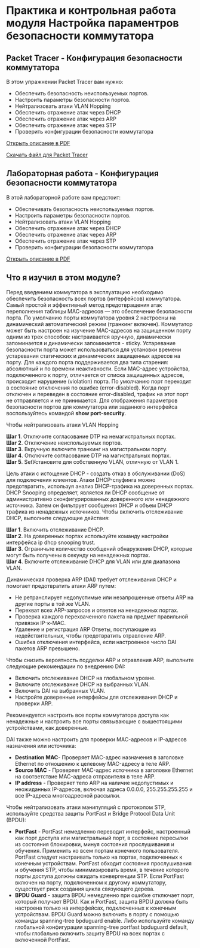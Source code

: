 # Практика и контрольная работа модуля Настройка параментров безопасности коммутатора

<!-- 11.6.1-->
## Packet Tracer - Конфигурация безопасности коммутатора

В этом упражнении Packet Tracer вам нужно:

- Обеспечить безопасность неиспользуемых портов.
- Настроить параметры безопасности портов.
- Нейтрализовать атаки VLAN Hopping
- Обеспечить отражение атак через DHCP
- Обеспечить отражение атак через ARP
- Обеспечить отражение атак через STP
- Проверить конфигурации безопасности коммутатора

[Открыть описание в PDF](./assets/11.6.1-packet-tracer---switch-security-configuration_ru-RU.pdf)

[Скачать файл для Packet Tracer](./assets/11.6.1-packet-tracer---switch-security-configuration_ru-RU.pka)

<!-- 11.6.2-->
## Лабораторная работа - Конфигурация безопасности коммутатора

В этой лабораторной работе вам предстоит:

- Обеспечивать безопасность неиспользуемых портов.
- Настроить параметры безопасности портов.
- Нейтрализовать атаки VLAN Hopping
- Обеспечить отражение атак через DHCP
- Обеспечить отражение атак через ARP
- Обеспечить отражение атак через STP
- Проверить конфигурации безопасности коммутатора

[Открыть описание в PDF](./assets/11.6.2-lab---switch-security-configuration_ru-RU.pdf)

<!-- 11.6.3-->
## Что я изучил в этом модуле?

Перед введением коммутатора в эксплуатацию необходимо обеспечить безопасность всех портов (интерфейсов) коммутатора. Самый простой и эффективный метод предотвращения атак переполнения таблицы MAC-адресов — это обеспечение безопасности порта. По умолчанию порты коммутатора уровня 2 настроены на динамический автоматический режим (транкинг включен). Коммутатор может быть настроен на изучение MAC-адресов на защищенном порту одним из трех способов: настраивается вручную, динамически запоминается и динамически запоминается - sticky. Устаревание безопасности порта может использоваться для установки времени устаревания статических и динамических защищенных адресов на порту. Для каждого порта поддерживается два типа старения: абсолютный и по времени неактивности. Если MAC-адрес устройства, подключенного к порту, отличается от списка защищенных адресов, происходит нарушение (violation) порта. По умолчанию порт переходит в состояние отключения по ошибке (error-disabled). Когда порт отключен и переведен в состояние error-disabled, трафик на этот порт не отправляется и не принимается. Для отображения параметров безопасности портов для коммутатора или заданного интерфейса воспользуйтесь командой **show port-security**.

Чтобы нейтрализовать атаки VLAN Hopping

**Шаг 1**. Отключите согласование DTP на немагистральных портах.<br>
**Шаг 2**. Отключение неиспользуемых портов.<br>
**Шаг 3**. Вкручную включите транкинг на магистральном порту.<br>
**Шаг 4**. Отключите согласование DTP на магистральных портах.<br>
**Шаг 5**. SetУстановите для собственную VLAN, отличную от VLAN 1.<br>

Цель атаки с истощение DHCP - создать отказ в обслуживании (DoS) для подключения клиентов. Атаки DHCP-спуфинга можно предотвратить, используя анализ DHCP-трафика на доверенных портах. DHCP Snooping определяет, является ли DHCP сообщение от административно сконфигурированных доверенного или ненадежного источника. Затем он фильтрует сообщения DHCP и объем DHCP трафика из ненадежных источников. Чтобы включить отслеживание DHCP, выполните следующие действия:

**Шаг 1**. Включить отслеживание DHCP.<br>
**Шаг 2**. На доверенных портах используйте команду настройки интерфейса ip dhcp snooping trust.<br>
**Шаг 3**. Ограничьте количество сообщений обнаружения DHCP, которые могут быть получены в секунду на ненадежных портах.<br>
**Шаг 4**. Включите отслеживание DHCP для VLAN или для диапазона VLAN.<br>

Динамическая проверка ARP (DAI) требует отслеживания DHCP и помогает предотвратить атаки ARP путем:

- Не ретранслирует недопустимые или незапрошенные ответы ARP на другие порты в той же VLAN.
- Перехват всех ARP-запросов и ответов на ненадежных портах.
- Проверка каждого перехваченного пакета на предмет правильной привязки IP-к-MAC.
- Удаление и регистрация ARP Ответы, поступающие из недействительных, чтобы предотвратить отравление ARP.
- Ошибка отключения интерфейса, если настроенное число DAI пакетов ARP превышено.

Чтобы снизить вероятность подделки ARP и отравления ARP, выполните следующие рекомендации по внедрению DAI:

- Включить отслеживание DHCP на глобальном уровне.
- Включите отслеживание DHCP на выбранных VLAN.
- Включить DAI на выбранных VLAN.
- Настройте доверенные интерфейсы для отслеживания DHCP и проверки ARP.


Рекомендуется настроить все порты коммутатора доступа как ненадежные и настроить все порты связывающие с вышестоящими устройствами, как доверенные.

DAI также можно настроить для проверки MAC-адресов и IP-адресов назначения или источника:

- **Destination MAC**- Проверяет MAC-адрес назначения в заголовке Ethernet по отношению к целевому MAC-адресу в теле ARP.
- **Source MAC** - Проверяет MAC-адрес источника в заголовке Ethernet на соответствие MAC-адреса отправителя в теле ARP.
- **IP address** - Проверяет тело ARP на наличие недопустимых и неожиданных IP-адресов, включая адреса 0.0.0.0, 255.255.255.255 и все IP-адреса многоадресной рассылки.


Чтобы нейтрализовать атаки манипуляций с протоколом STP, используйте средства защиты PortFast и Bridge Protocol Data Unit (BPDU):

 - **PortFast** - PortFast немедленно переводит интерфейс, настроенный как порт доступа или магистральный порт, в состояние пересылки из состояния блокировки, минуя состояния прослушивания и обучения. Применить ко всем портам конечного пользователя. PortFast следует настраивать только на портах, подключенных к конечным устройствам. PortFast обходит состояния прослушивания и обучения STP, чтобы минимизировать время, в течение которого порты доступа должны ожидать конвергенции STP. Если PortFast включен на порту, подключенном к другому коммутатору, существует риск создания цикла связующего дерева.
- **BPDU Guard** - защита BPDU немедленно при ошибке отключает порт, который получает BPDU. Как и PortFast, защита BPDU должна быть настроена только на интерфейсах, подключенных к конечным устройствам. BPDU Guard можно включить в порту с помощью команды spanning-tree bpduguard enable. Либо используйте команду глобальной конфигурации spanning-tree portfast bpduguard default, чтобы глобально включить защиту BPDU на всех портах с включенной PortFast.

<!--11.6.4
Контрольная работа по модулю - Конфигурация безопасности коммутатора-->

